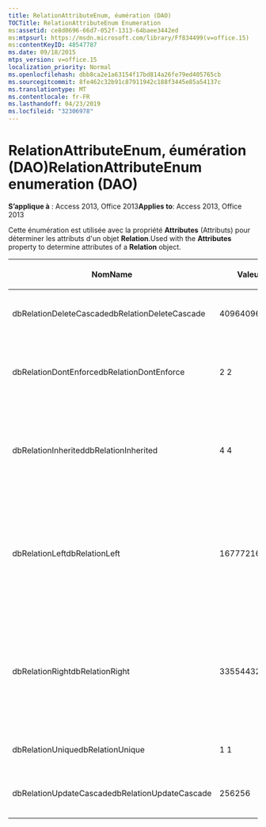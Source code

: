 ```yaml
---
title: RelationAttributeEnum, éumération (DAO)
TOCTitle: RelationAttributeEnum Enumeration
ms:assetid: ce8d0696-66d7-052f-1313-64baee3442ed
ms:mtpsurl: https://msdn.microsoft.com/library/Ff834499(v=office.15)
ms:contentKeyID: 48547787
ms.date: 09/18/2015
mtps_version: v=office.15
localization_priority: Normal
ms.openlocfilehash: dbb8ca2e1a63154f17bd814a26fe79ed405765cb
ms.sourcegitcommit: 8fe462c32b91c87911942c188f3445e85a54137c
ms.translationtype: MT
ms.contentlocale: fr-FR
ms.lasthandoff: 04/23/2019
ms.locfileid: "32306978"
---
```

# <a name="relationattributeenum-enumeration-dao"></a><span data-ttu-id="483f8-102">RelationAttributeEnum, éumération (DAO)</span><span class="sxs-lookup"><span data-stu-id="483f8-102">RelationAttributeEnum enumeration (DAO)</span></span>


<span data-ttu-id="483f8-103">**S’applique à** : Access 2013, Office 2013</span><span class="sxs-lookup"><span data-stu-id="483f8-103">**Applies to**: Access 2013, Office 2013</span></span>

<span data-ttu-id="483f8-104">Cette énumération est utilisée avec la propriété **Attributes** (Attributs) pour déterminer les attributs d'un objet **Relation**.</span><span class="sxs-lookup"><span data-stu-id="483f8-104">Used with the **Attributes** property to determine attributes of a **Relation** object.</span></span>

<table>
<colgroup>
<col style="width: 33%" />
<col style="width: 33%" />
<col style="width: 33%" />
</colgroup>
<thead>
<tr class="header">
<th><p><span data-ttu-id="483f8-105">Nom</span><span class="sxs-lookup"><span data-stu-id="483f8-105">Name</span></span></p></th>
<th><p><span data-ttu-id="483f8-106">Valeur</span><span class="sxs-lookup"><span data-stu-id="483f8-106">Value</span></span></p></th>
<th><p><span data-ttu-id="483f8-107">Description</span><span class="sxs-lookup"><span data-stu-id="483f8-107">Description</span></span></p></th>
</tr>
</thead>
<tbody>
<tr class="odd">
<td><p><span data-ttu-id="483f8-108">dbRelationDeleteCascade</span><span class="sxs-lookup"><span data-stu-id="483f8-108">dbRelationDeleteCascade</span></span></p></td>
<td><p><span data-ttu-id="483f8-109">4096</span><span class="sxs-lookup"><span data-stu-id="483f8-109">4096</span></span></p></td>
<td><p><span data-ttu-id="483f8-110">Suppressions en cascade</span><span class="sxs-lookup"><span data-stu-id="483f8-110">Deletions cascade</span></span></p></td>
</tr>
<tr class="even">
<td><p><span data-ttu-id="483f8-111">dbRelationDontEnforce</span><span class="sxs-lookup"><span data-stu-id="483f8-111">dbRelationDontEnforce</span></span></p></td>
<td><p><span data-ttu-id="483f8-112">2 </span><span class="sxs-lookup"><span data-stu-id="483f8-112">2</span></span></p></td>
<td><p><span data-ttu-id="483f8-113">Relation non appliquée (aucune intégrité référentielle)</span><span class="sxs-lookup"><span data-stu-id="483f8-113">Relationship not enforced (no referential integrity)</span></span></p></td>
</tr>
<tr class="odd">
<td><p><span data-ttu-id="483f8-114">dbRelationInherited</span><span class="sxs-lookup"><span data-stu-id="483f8-114">dbRelationInherited</span></span></p></td>
<td><p><span data-ttu-id="483f8-115">4 </span><span class="sxs-lookup"><span data-stu-id="483f8-115">4</span></span></p></td>
<td><p><span data-ttu-id="483f8-116">Une relation existe dans la base de données qui contient les deux tables attachées</span><span class="sxs-lookup"><span data-stu-id="483f8-116">Relationship exists in the database containing the two linked tables</span></span></p></td>
</tr>
<tr class="even">
<td><p><span data-ttu-id="483f8-117">dbRelationLeft</span><span class="sxs-lookup"><span data-stu-id="483f8-117">dbRelationLeft</span></span></p></td>
<td><p><span data-ttu-id="483f8-118">16777216</span><span class="sxs-lookup"><span data-stu-id="483f8-118">16777216</span></span></p></td>
<td><p><span data-ttu-id="483f8-p101">Microsoft Access uniquement. En mode Création, affiche une JOINTURE GAUCHE en tant que type de jointure par défaut.</span><span class="sxs-lookup"><span data-stu-id="483f8-p101">Microsoft Access only. In Design view, display a LEFT JOIN as the default join type.</span></span></p></td>
</tr>
<tr class="odd">
<td><p><span data-ttu-id="483f8-121">dbRelationRight</span><span class="sxs-lookup"><span data-stu-id="483f8-121">dbRelationRight</span></span></p></td>
<td><p><span data-ttu-id="483f8-122">33554432</span><span class="sxs-lookup"><span data-stu-id="483f8-122">33554432</span></span></p></td>
<td><p><span data-ttu-id="483f8-p102">Microsoft Access uniquement. En mode Création, affiche une JOINTURE DROITE en tant que type de jointure par défaut.</span><span class="sxs-lookup"><span data-stu-id="483f8-p102">Microsoft Access only. In Design view, display a RIGHT JOIN as the default join type.</span></span></p></td>
</tr>
<tr class="even">
<td><p><span data-ttu-id="483f8-125">dbRelationUnique</span><span class="sxs-lookup"><span data-stu-id="483f8-125">dbRelationUnique</span></span></p></td>
<td><p><span data-ttu-id="483f8-126">1 </span><span class="sxs-lookup"><span data-stu-id="483f8-126">1</span></span></p></td>
<td><p><span data-ttu-id="483f8-127">Relation un-à-un</span><span class="sxs-lookup"><span data-stu-id="483f8-127">One-to-one relationship</span></span></p></td>
</tr>
<tr class="odd">
<td><p><span data-ttu-id="483f8-128">dbRelationUpdateCascade</span><span class="sxs-lookup"><span data-stu-id="483f8-128">dbRelationUpdateCascade</span></span></p></td>
<td><p><span data-ttu-id="483f8-129">256</span><span class="sxs-lookup"><span data-stu-id="483f8-129">256</span></span></p></td>
<td><p><span data-ttu-id="483f8-130">Mises à jour en cascade</span><span class="sxs-lookup"><span data-stu-id="483f8-130">Updates cascade</span></span></p></td>
</tr>
</tbody>
</table>

